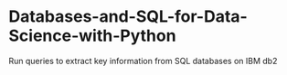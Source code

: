 # Databases-and-SQL-for-Data-Science-with-Python
Run queries to extract key information from SQL databases on IBM db2 
